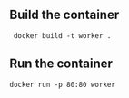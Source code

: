 ## Build the container

``` docker build -t worker .```

## Run the container

``` docker run -p 80:80 worker ```